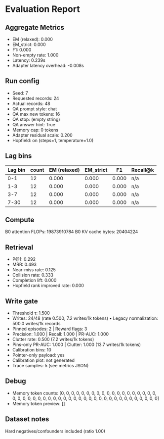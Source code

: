 # Evaluation Report

## Aggregate Metrics

- EM (relaxed): 0.000
- EM_strict: 0.000
- F1: 0.000
- Non-empty rate: 1.000
- Latency: 0.239s
- Adapter latency overhead: -0.008s

## Run config
- Seed: 7
- Requested records: 24
- Actual records: 48
- QA prompt style: chat
- QA max new tokens: 16
- QA stop: (empty string)
- QA answer hint: True
- Memory cap: 0 tokens
- Adapter residual scale: 0.200
- Hopfield: on (steps=1, temperature=1.0)

## Lag bins
| Lag bin | count | EM (relaxed) | EM_strict | F1 | Recall@k |
| ------- | ----- | ------------- | --------- | --- | -------- |
| 0-1 | 12 | 0.000 | 0.000 | 0.000 | n/a |
| 1-3 | 12 | 0.000 | 0.000 | 0.000 | n/a |
| 3-7 | 12 | 0.000 | 0.000 | 0.000 | n/a |
| 7-30 | 12 | 0.000 | 0.000 | 0.000 | n/a |

## Compute
B0 attention FLOPs: 19873910784
B0 KV cache bytes: 20404224

## Retrieval
- P@1: 0.292
- MRR: 0.493
- Near-miss rate: 0.125
- Collision rate: 0.333
- Completion lift: 0.000
- Hopfield rank improved rate: 0.000

## Write gate
- Threshold τ: 1.500
- Writes: 24/48 (rate 0.500; 7.2 writes/1k tokens)
  • Legacy normalization: 500.0 writes/1k records
- Pinned episodes: 2 | Reward flags: 3
- Precision: 1.000 | Recall: 1.000 | PR-AUC: 1.000
- Clutter rate: 0.500 (7.2 writes/1k tokens)
- Pins-only PR-AUC: 1.000 | Clutter: 1.000 (13.7 writes/1k tokens)
- Calibration bins: 10
- Pointer-only payload: yes
- Calibration plot: not generated
- Trace samples: 5 (see metrics JSON)

## Debug
- Memory token counts: [0, 0, 0, 0, 0, 0, 0, 0, 0, 0, 0, 0, 0, 0, 0, 0, 0, 0, 0, 0, 0, 0, 0, 0, 0, 0, 0, 0, 0, 0, 0, 0, 0, 0, 0, 0, 0, 0, 0, 0, 0, 0, 0, 0, 0, 0, 0, 0]
- Memory token preview: []

## Dataset notes
Hard negatives/confounders included (ratio 1.00)